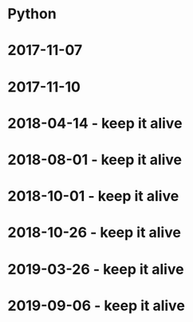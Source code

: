 # Python
# 2017-11-07
# 2017-11-10

# 2018-04-14 - keep it alive
# 2018-08-01 - keep it alive
# 2018-10-01 - keep it alive
# 2018-10-26 - keep it alive
# 2019-03-26 - keep it alive
# 2019-09-06 - keep it alive
